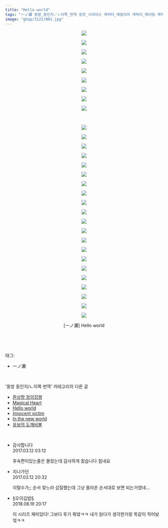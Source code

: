 ```yaml
---
title: "Hello world"
tags: "一ノ瀬 동방_동인지／ㄴ이쪽_번역 장르_시리어스 캐릭터_레밀리아 캐릭터_메이링 캐릭터_사쿠야 캐릭터_파츄리 캐릭터_플랑"
image: "ghap/3121/001.jpg"
---
```

<div class="article">
<p style="text-align: center; clear: none; float: none;"><img src="{{ site.nasurl }}/ghap/3121/001.jpg"/></p>
<p style="text-align: center; clear: none; float: none;"><img src="{{ site.nasurl }}/ghap/3121/002.jpg"/></p>
<p style="text-align: center; clear: none; float: none;"><img src="{{ site.nasurl }}/ghap/3121/003.jpg"/></p>
<p style="text-align: center; clear: none; float: none;"><img src="{{ site.nasurl }}/ghap/3121/004.jpg"/></p>
<p style="text-align: center; clear: none; float: none;"><img src="{{ site.nasurl }}/ghap/3121/005.jpg"/></p>
<p style="text-align: center; clear: none; float: none;"><img src="{{ site.nasurl }}/ghap/3121/006.jpg"/></p>
<p style="text-align: center; clear: none; float: none;"><img src="{{ site.nasurl }}/ghap/3121/007.jpg"/></p>
<p style="text-align: center; clear: none; float: none;"><img src="{{ site.nasurl }}/ghap/3121/008.jpg"/></p>
<p style="text-align: center; clear: none; float: none;"><img src="{{ site.nasurl }}/ghap/3121/009.jpg"/></p>
<p style="text-align: center; clear: none; float: none;"><br/></p>
<p style="text-align: center; clear: none; float: none;"><img src="{{ site.nasurl }}/ghap/3121/010.jpg"/></p>
<p style="text-align: center; clear: none; float: none;"><img src="{{ site.nasurl }}/ghap/3121/011.jpg"/></p>
<p style="text-align: center; clear: none; float: none;"><img src="{{ site.nasurl }}/ghap/3121/012.jpg"/></p>
<p style="text-align: center; clear: none; float: none;"><img src="{{ site.nasurl }}/ghap/3121/013.jpg"/></p>
<p style="text-align: center; clear: none; float: none;"><img src="{{ site.nasurl }}/ghap/3121/014.jpg"/></p>
<p style="text-align: center; clear: none; float: none;"><img src="{{ site.nasurl }}/ghap/3121/015.jpg"/></p>
<p style="text-align: center; clear: none; float: none;"><img src="{{ site.nasurl }}/ghap/3121/016.jpg"/></p>
<p style="text-align: center; clear: none; float: none;"><img src="{{ site.nasurl }}/ghap/3121/017.jpg"/></p>
<p style="text-align: center; clear: none; float: none;"><img src="{{ site.nasurl }}/ghap/3121/018.jpg"/></p>
<p style="text-align: center; clear: none; float: none;"><img src="{{ site.nasurl }}/ghap/3121/019.jpg"/></p>
<p style="text-align: center; clear: none; float: none;"><img src="{{ site.nasurl }}/ghap/3121/020.jpg"/></p>
<p style="text-align: center; clear: none; float: none;"><img src="{{ site.nasurl }}/ghap/3121/021.jpg"/></p>
<p style="text-align: center; clear: none; float: none;"><img src="{{ site.nasurl }}/ghap/3121/022.jpg"/></p>
<p style="text-align: center; clear: none; float: none;"><img src="{{ site.nasurl }}/ghap/3121/023.jpg"/></p>
<p style="text-align: center; clear: none; float: none;"><img src="{{ site.nasurl }}/ghap/3121/024.jpg"/></p>
<p style="text-align: center; clear: none; float: none;"><img src="{{ site.nasurl }}/ghap/3121/025.jpg"/></p>
<p style="text-align: center; clear: none; float: none;"><img src="{{ site.nasurl }}/ghap/3121/026.jpg"/></p>
<p style="text-align: center; clear: none; float: none;"><img src="{{ site.nasurl }}/ghap/3121/027.jpg"/></p>
<p style="text-align: center; clear: none; float: none;"><img src="{{ site.nasurl }}/ghap/3121/028.jpg"/></p>
<p style="text-align: center; clear: none; float: none;"><img src="{{ site.nasurl }}/ghap/3121/029.jpg"/></p>
<p style="text-align: center; clear: none; float: none;"><img src="{{ site.nasurl }}/ghap/3121/030.jpg"/></p>
<p style="text-align: center; clear: none; float: none;">[一ノ瀬] Hello world</p>
<p><br/></p>
</div><br/>
<div class="tagTrail">
<p>태그: </p>
<ul>
<li>一ノ瀬</li>
</ul>
</div><br/>
<div class="another">
<p>'동방 동인지/ㄴ이쪽 번역' 카테고리의 다른 글</p>
<ul>
<li><a href="/2017-01-20-ghap_3123">환상향 정의집행</a></li>
<li><a href="/2017-01-18-ghap_3122">Magical Heart</a></li>
<li><a href="/2017-01-17-ghap_3121">Hello world</a></li>
<li><a href="/2017-01-16-ghap_3120">Innocent victim</a></li>
<li><a href="/2017-01-16-ghap_3119">In the new world</a></li>
<li><a href="/2017-01-15-ghap_3118">응보의 도깨비불</a></li>
</ul>
</div><br/>
<div class="cb_module cb_fluid">
<div class="cb_wrt cb_profile">
<div class="comment">
<ul>
<li class="cb_thumb_off" id="comment14937247">
<div class="cb_comment_area">
<div class="cb_info_area">
<div class="cb_section">
<span class="cb_nick_name">감사합니다</span>
</div>
<div class="cb_section">
<span class="cb_date">2017.03.12 03:12 </span>
</div>
</div>
<div class="cb_dsc_comment">
<p class="cb_dsc">
											후속편이있는줄은 몰랐는데 감사하게 됬습니다 힘내요
										</p>
</div>
</div></li>
<li class="cb_thumb_off" id="comment14937692">
<div class="cb_comment_area">
<div class="cb_info_area">
<div class="cb_section">
<span class="cb_nick_name">지나가던</span>
</div>
<div class="cb_section">
<span class="cb_date">2017.03.12 20:32 </span>
</div>
</div>
<div class="cb_dsc_comment">
<p class="cb_dsc">
											이럴수가;; 순서 찾느라 삽질했는데 그냥 올라온 순서대로 보면 되는거였네...
										</p>
</div>
</div></li>
<li class="cb_thumb_off" id="comment15312197">
<div class="cb_comment_area">
<div class="cb_info_area">
<div class="cb_section">
<span class="cb_nick_name">§오이김밥§</span>
</div>
<div class="cb_section">
<span class="cb_date">2018.08.19 20:17 </span>
</div>
</div>
<div class="cb_dsc_comment">
<p class="cb_dsc">
											이 시리즈 재미있다! 그보다 후기 뭐얔ㅋㅋ 내가 읽다가 생각한거랑 똑같이 적어놨엌ㅋㅋ
										</p>
</div>
</div></li>
</ul>
</div>
</div><!-- commentList close -->
</div><br/>
